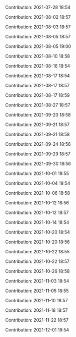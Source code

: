 Contribution: 2021-07-28 18:54

Contribution: 2021-08-02 18:57

Contribution: 2021-08-03 18:57

Contribution: 2021-08-05 18:57

Contribution: 2021-08-05 19:00

Contribution: 2021-08-10 18:58

Contribution: 2021-08-16 18:54

Contribution: 2021-08-17 18:54

Contribution: 2021-08-17 18:57

Contribution: 2021-08-17 18:59

Contribution: 2021-08-27 18:57

Contribution: 2021-09-20 18:58

Contribution: 2021-09-21 18:57

Contribution: 2021-09-21 18:58

Contribution: 2021-09-24 18:56

Contribution: 2021-09-29 18:57

Contribution: 2021-09-30 18:56

Contribution: 2021-10-01 18:55

Contribution: 2021-10-04 18:54

Contribution: 2021-10-06 18:58

Contribution: 2021-10-12 18:56

Contribution: 2021-10-12 18:57

Contribution: 2021-10-14 18:54

Contribution: 2021-10-20 18:54

Contribution: 2021-10-20 18:56

Contribution: 2021-10-22 18:55

Contribution: 2021-10-22 18:57

Contribution: 2021-10-26 18:58

Contribution: 2021-11-03 18:54

Contribution: 2021-11-05 18:55

Contribution: 2021-11-10 18:57

Contribution: 2021-11-18 18:57

Contribution: 2021-11-22 18:57

Contribution: 2021-12-01 18:54

